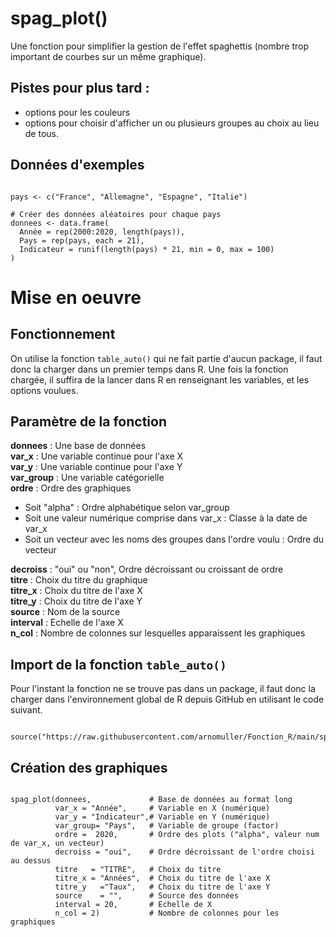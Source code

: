 # spag_plot()

Une fonction pour simplifier la gestion de l'effet spaghettis (nombre trop important de courbes sur un même graphique).


## Pistes pour plus tard :

- options pour les couleurs
- options pour choisir d'afficher un ou plusieurs groupes au choix au lieu de tous.


## Données d'exemples


```{r filename="Import des données d'exemples", warning=FALSE, message=FALSE}

pays <- c("France", "Allemagne", "Espagne", "Italie")

# Créer des données aléatoires pour chaque pays
donnees <- data.frame(
  Année = rep(2000:2020, length(pays)),
  Pays = rep(pays, each = 21),
  Indicateur = runif(length(pays) * 21, min = 0, max = 100)
)
```




# Mise en oeuvre
 
## Fonctionnement

On utilise la fonction `table_auto()` qui ne fait partie d'aucun package, il faut donc la charger dans un premier temps dans R. 
Une fois la fonction chargée, il suffira de la lancer dans R en renseignant les variables, et les options voulues.

## Paramètre de la fonction

**donnees**    : Une base de données                             
**var_x**      : Une variable continue pour l'axe X    
**var_y**      : Une variable continue pour l'axe Y   
**var_group**  : Une variable catégorielle         
**ordre**      : Ordre des graphiques    
- Soit "alpha" : Ordre alphabétique selon var_group                                
- Soit une valeur numérique comprise dans var_x : Classe à la date de var_x
- Soit un vecteur avec les noms des groupes dans l'ordre voulu : Ordre du vecteur

**decroiss**   : "oui" ou "non", Ordre décroissant ou croissant de ordre   
**titre**      : Choix du titre du graphique    
**titre_x**    : Choix du titre de l'axe X    
**titre_y**    : Choix du titre de l'axe Y   
**source**     : Nom de la source   
**interval**   : Echelle de l'axe X  
**n_col**      : Nombre de colonnes sur lesquelles apparaissent les graphiques   



## Import de la fonction `table_auto()`

Pour l'instant la fonction ne se trouve pas dans un package, il faut donc la charger dans l'environnement global de R depuis GitHub en utilisant le code suivant.  

```{r filename="Import de la fonction depuis Github"}

source("https://raw.githubusercontent.com/arnomuller/Fonction_R/main/spag_plot/spag_plot.R")

```


## Création des graphiques


```{r filename="Activation de la fonction", warning=FALSE, message=FALSE}

spag_plot(donnees,             # Base de données au format long
          var_x = "Année",     # Variable en X (numérique)
          var_y = "Indicateur",# Variable en Y (numérique)
          var_group= "Pays",   # Variable de groupe (factor)
          ordre =  2020,       # Ordre des plots ("alpha", valeur num de var_x, un vecteur)
          decroiss = "oui",    # Ordre décroissant de l'ordre choisi au dessus
          titre   = "TITRE",   # Choix du titre
          titre_x = "Années",  # Choix du titre de l'axe X
          titre_y   ="Taux",   # Choix du titre de l'axe Y
          source    = "",      # Source des données
          interval = 20,       # Echelle de X
          n_col = 2)           # Nombre de colonnes pour les graphiques
```

